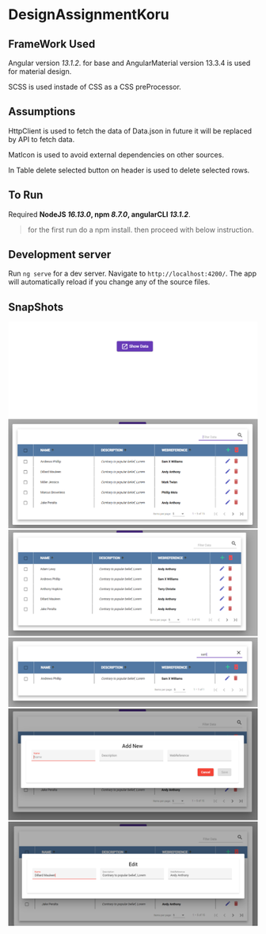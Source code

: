 # DesignAssignmentKoru

## FrameWork Used
Angular version _13.1.2_. for base and AngularMaterial version 13.3.4 is used for material design.

SCSS is used instade of CSS as a CSS preProcessor.

## Assumptions
HttpClient is used to fetch the data of Data.json in future it will be replaced by API to fetch data.

MatIcon is used to avoid external dependencies on other sources.

In Table delete selected button on header is used to delete selected rows.

## To Run
Required **NodeJS _16.13.0_, npm _8.7.0_, angularCLI _13.1.2_**.
>for the first run do a npm install.
>then proceed with below instruction.

## Development server

Run `ng serve` for a dev server. Navigate to `http://localhost:4200/`. The app will automatically reload if you change any of the source files.

<!-- 
## Build

Run `ng build` to build the project. The build artifacts will be stored in the `dist/` directory.

## Running unit tests

Run `ng test` to execute the unit tests via [Karma](https://karma-runner.github.io).

## Running end-to-end tests

Run `ng e2e` to execute the end-to-end tests via a platform of your choice. To use this command, you need to first add a package that implements end-to-end testing capabilities. -->

## SnapShots

![This is an image](src/assets/snapshot/capture_01.PNG)
![This is an image](src/assets/snapshot/capture_02.PNG)
![This is an image](src/assets/snapshot/capture_03.PNG)
![This is an image](src/assets/snapshot/capture_04.PNG)
![This is an image](src/assets/snapshot/capture_05.PNG)
![This is an image](src/assets/snapshot/capture_06.PNG)
